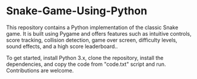 # Snake-Game-Using-Python
This repository contains a Python implementation of the classic Snake game. It is built using Pygame and offers features such as intuitive controls, score tracking, collision detection, game over screen, difficulty levels, sound effects, and a high score leaderboard..

To get started, install Python 3.x, clone the repository, install the dependencies, and copy the code from  "code.txt" script and run. Contributions are welcome.
